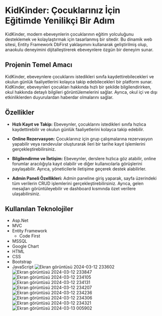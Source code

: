 # KidKinder: Çocuklarınız İçin Eğitimde Yenilikçi Bir Adım

KidKinder, modern ebeveynlerin çocuklarının eğitim yolculuğunu desteklemek ve kolaylaştırmak için tasarlanmış bir sitedir. Bu dinamik web sitesi, Entity Framework DbFirst yaklaşımını kullanarak geliştirilmiş olup, anaokulu deneyimini dijitalleştirerek ebeveynlere özgün bir deneyim sunar.

## Projenin Temel Amacı

KidKinder, ebeveynlere çocuklarını istedikleri sınıfa kaydettirebilecekleri ve okulun günlük faaliyetlerini kolayca takip edebilecekleri bir platform sunar. KidKinder, ebeveynleri çocukları hakkında hızlı bir şekilde bilgilendirirken, okul hakkında detaylı bilgileri görüntülemelerini sağlar. Ayrıca, okul içi ve dışı etkinliklerden duyurulardan haberdar olmalarını sağlar.

## Özellikler

- **Hızlı Kayıt ve Takip:** Ebeveynler, çocuklarını istedikleri sınıfa hızlıca kaydettirebilir ve okulun günlük faaliyetlerini kolayca takip edebilir.
  
- **Online Rezervasyon:** Çocuklarınız için grup çalışmalarına rezervasyon yapabilir veya randevular oluşturarak ileri bir tarihe kayıt işlemlerini gerçekleştirebilirsiniz.
  
- **Bilgilendirme ve İletişim:** Ebeveynler, derslere hızlıca göz atabilir, online forumlar aracılığıyla kayıt olabilir ve diğer kullanıcılarla görüşlerini paylaşabilir. Ayrıca, yöneticilerle iletişime geçerek destek alabilirler.
  
- **Admin Paneli Özellikleri:** Admin paneline giriş yaparak, sayfa üzerindeki tüm verilerin CRUD işlemlerini gerçekleştirebilirsiniz. Ayrıca, gelen mesajları görüntüleyebilir ve dashboard kısmında özet verilere ulaşabilirsiniz.

## Kullanılan Teknolojiler
- Asp.Net
- MVC
- Entity Framework
  - Code First
- MSSQL
- Google Chart
- HTML
- CSS
- Bootstrap
- JavaScript
![Ekran görüntüsü 2024-03-12 233602](https://github.com/duygusahan/KidKinder/assets/103382151/43e932d0-8f64-44e2-ac9b-05047fe20126)
![Ekran görüntüsü 2024-03-12 233847](https://github.com/duygusahan/KidKinder/assets/103382151/7f20bdda-236e-4871-b4f1-edcca4eb1b84)
![Ekran görüntüsü 2024-03-12 234105](https://github.com/duygusahan/KidKinder/assets/103382151/7c264543-4cd7-4ffd-aaa0-ea6f0a5ba8b5)
![Ekran görüntüsü 2024-03-12 234131](https://github.com/duygusahan/KidKinder/assets/103382151/250a9d82-108b-49d0-99b0-98544639ad14)
![Ekran görüntüsü 2024-03-12 234207](https://github.com/duygusahan/KidKinder/assets/103382151/7d724ce7-d181-453c-91fd-6df7d634d969)
![Ekran görüntüsü 2024-03-12 234236](https://github.com/duygusahan/KidKinder/assets/103382151/a771ccd3-ab96-45bf-9fd8-5ed949aa7329)
![Ekran görüntüsü 2024-03-12 234306](https://github.com/duygusahan/KidKinder/assets/103382151/877ce4a1-56a8-4d26-93e3-faa97424b74d)
![Ekran görüntüsü 2024-03-12 234321](https://github.com/duygusahan/KidKinder/assets/103382151/1c541762-f276-422c-b398-3641359d139a)
![Ekran görüntüsü 2024-03-13 005902](https://github.com/duygusahan/KidKinder/assets/103382151/9669c74f-4a2c-4368-9982-81b7b7d94647)

